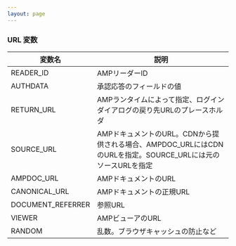```yaml
---
layout: page
---
```


### URL 変数

| 変数名            | 説明                                                                               |
|-------------------|------------------------------------------------------------------------------------|
| READER_ID         | AMPリーダーID                                                                         |
| AUTHDATA          | 承認応答のフィールドの値                                                                  |
| RETURN_URL        | AMPランタイムによって指定、ログインダイアログの戻り先URLのプレースホルダ                                        |
| SOURCE_URL        | AMPドキュメントのURL。CDNから提供される場合、AMPDOC_URLにはCDNのURLを指定。SOURCE_URLには元のソースURLを指定 |
| AMPDOC_URL        | AMPドキュメントのURL                                                                     |
| CANONICAL_URL     | AMPドキュメントの正規URL                                                                 |
| DOCUMENT_REFERRER | 参照URL                                                                           |
| VIEWER            | AMPビューアのURL                                                                       |
| RANDOM            | 乱数。ブラウザキャッシュの防止など                                                              |
